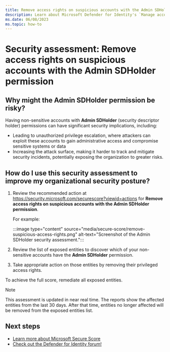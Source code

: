 ```yaml
---
title: Remove access rights on suspicious accounts with the Admin SDHolder permission | Microsoft Defender for Identity
description: Learn about Microsoft Defender for Identity's `Manage accounts with passwords more than 180 days old` security assessment in Microsoft Secure Score.
ms.date: 06/08/2023
ms.topic: how-to
---
```


# Security assessment: Remove access rights on suspicious accounts with the Admin SDHolder permission

## Why might the Admin SDHolder permission be risky?

Having non-sensitive accounts with **Admin SDHolder** (security descriptor holder) permissions can have significant security implications, including:

- Leading to unauthorized privilege escalation, where attackers can exploit these accounts to gain administrative access and compromise sensitive systems or data
- Increasing the attack surface, making it harder to track and mitigate security incidents, potentially exposing the organization to greater risks.

## How do I use this security assessment to improve my organizational security posture?

1. Review the recommended action at <https://security.microsoft.com/securescore?viewid=actions> for **Remove access rights on suspicious accounts with the Admin SDHolder permission**.

    For example:

    :::image type="content" source="media/secure-score/remove-suspicious-access-rights.png" alt-text="Screenshot of the Admin SDHolder security assessment.":::

1. Review the list of exposed entities to discover which of your non-sensitive accounts have the **Admin SDHolder** permission.

1. Take appropriate action on those entities by removing their privileged access rights.
 
To achieve the full score, remediate all exposed entities.

> [!NOTE]
> This assessment is updated in near real time.
> The reports show the affected entities from the last 30 days. After that time, entities no longer affected will be removed from the exposed entities list.


## Next steps

- [Learn more about Microsoft Secure Score](/microsoft-365/security/defender/microsoft-secure-score)
- [Check out the Defender for Identity forum!](<https://aka.ms/MDIcommunity>)
